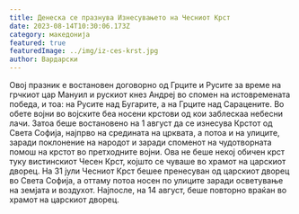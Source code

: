 ```yaml
---
title: Денеска се празнува Изнесувањето на Чесниот Крст
date: 2023-08-14T10:30:06.173Z
category: македонија
featured: true
featuredImage: ../img/iz-ces-krst.jpg
author: Вардарски
---
```

<!--StartFragment-->

Овој празник е востановен договорно од Грците и Русите за време на грчкиот цар Мануил и рускиот кнез Андреј во спомен на истовремената победа, и тоа: на Русите над Бугарите, а на Грците над Сарацените. Во обете војни во војските беа носени крстови од кои заблескаа небесни лачи. Затоа беше востановено на 1 август да се изнесува Крстот од Света Софија, најпрво на средината на црквата, а потоа и на улиците, заради поклонение на народот и заради споменот на чудотворната помош на крстот во претходните војни. Ова не беше некој обичен крст туку вистинскиот Чесен Крст, којшто се чуваше во храмот на царскиот дворец. На 31 јули Чесниот Крст бешее пренесуван од царскиот дворец во Света Софија, а оттаму потоа носен по улиците заради осветување на земјата и воздухот. Најпосле, на 14 август, беше повторно враќан во храмот на царскиот дворец.

<!--EndFragment-->